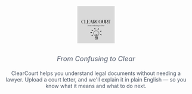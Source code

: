 <div align="center">
  <img src="ClearCourt.png" alt="ClearCourt Logo" style="height: 100px; margin-bottom: 10px;">
  <p style="color: #6b7280; font-size: 1.125rem; font-weight: 500; font-style: italic;">From Confusing to Clear</p>
</div>

<p align="center" style="color: #4b5563; max-width: 600px; margin-left: auto; margin-right: auto; margin-top: 20px;">
  ClearCourt helps you understand legal documents without needing a lawyer. Upload a court letter, and we'll explain it in plain English — so you know what it means and what to do next.
</p>
